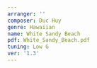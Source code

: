```yaml
---
arranger: ''
composer: Duc Huy
genre: Hawaiian
name: White Sandy Beach
pdf: White_Sandy_Beach.pdf
tuning: Low G
ver: '1.3'
---
```

